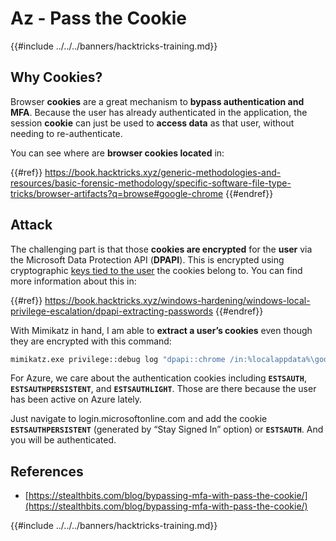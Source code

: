 # Az - Pass the Cookie

{{#include ../../../banners/hacktricks-training.md}}

## Why Cookies?

Browser **cookies** are a great mechanism to **bypass authentication and MFA**. Because the user has already authenticated in the application, the session **cookie** can just be used to **access data** as that user, without needing to re-authenticate.

You can see where are **browser cookies located** in:

{{#ref}}
https://book.hacktricks.xyz/generic-methodologies-and-resources/basic-forensic-methodology/specific-software-file-type-tricks/browser-artifacts?q=browse#google-chrome
{{#endref}}

## Attack

The challenging part is that those **cookies are encrypted** for the **user** via the Microsoft Data Protection API (**DPAPI**). This is encrypted using cryptographic [keys tied to the user](https://book.hacktricks.xyz/windows-hardening/windows-local-privilege-escalation/dpapi-extracting-passwords) the cookies belong to. You can find more information about this in:

{{#ref}}
https://book.hacktricks.xyz/windows-hardening/windows-local-privilege-escalation/dpapi-extracting-passwords
{{#endref}}

With Mimikatz in hand, I am able to **extract a user’s cookies** even though they are encrypted with this command:

```bash
mimikatz.exe privilege::debug log "dpapi::chrome /in:%localappdata%\google\chrome\USERDA~1\default\cookies /unprotect" exit
```

For Azure, we care about the authentication cookies including **`ESTSAUTH`**, **`ESTSAUTHPERSISTENT`**, and **`ESTSAUTHLIGHT`**. Those are there because the user has been active on Azure lately.

Just navigate to login.microsoftonline.com and add the cookie **`ESTSAUTHPERSISTENT`** (generated by “Stay Signed In” option) or **`ESTSAUTH`**. And you will be authenticated.

## References

- [https://stealthbits.com/blog/bypassing-mfa-with-pass-the-cookie/](https://stealthbits.com/blog/bypassing-mfa-with-pass-the-cookie/)

{{#include ../../../banners/hacktricks-training.md}}



